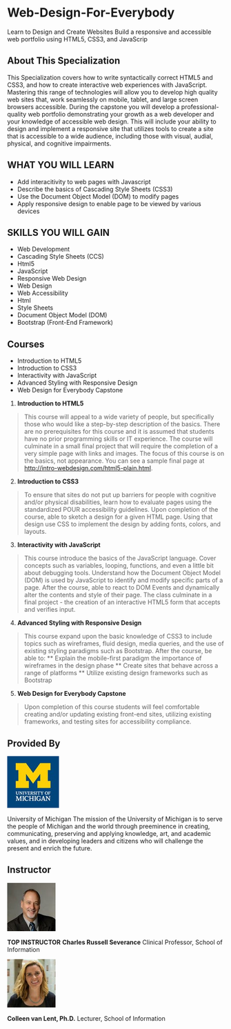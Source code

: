 # Web-Design-For-Everybody
 Learn to Design and Create Websites Build a responsive and accessible web portfolio using HTML5, CSS3, and JavaScrip


## About This Specialization
This Specialization covers how to write syntactically correct HTML5 and CSS3, and how to create interactive web experiences with JavaScript. Mastering this range of technologies will allow you to develop high quality web sites that, work seamlessly on mobile, tablet, and large screen browsers accessible. During the capstone you will develop a professional-quality web portfolio demonstrating your growth as a web developer and your knowledge of accessible web design. This will include your ability to design and implement a responsive site that utilizes tools to create a site that is accessible to a wide audience, including those with visual, audial, physical, and cognitive impairments.


## WHAT YOU WILL LEARN
* Add interacitivity to web pages with Javascript
* Describe the basics of Cascading Style Sheets (CSS3)
* Use the Document Object Model (DOM) to modify pages
* Apply responsive design to enable page to be viewed by various devices

## SKILLS YOU WILL GAIN
* Web Development
* Cascading Style Sheets (CCS)
* Html5
* JavaScript
* Responsive Web Design
* Web Design
* Web Accessibility
* Html
* Style Sheets
* Document Object Model (DOM)
* Bootstrap (Front-End Framework)

## Courses
* Introduction to HTML5
* Introduction to CSS3
* Interactivity with JavaScript
* Advanced Styling with Responsive Design
* Web Design for Everybody Capstone

1. **Introduction to HTML5**
> This course will appeal to a wide variety of people, but specifically those who would like a step-by-step description of the basics. There are no prerequisites for this course and it is assumed that students have no prior programming skills or IT experience. The course will culminate in a small final project that will require the completion of a very simple page with links and images. The focus of this course is on the basics, not appearance. You can see a sample final page at http://intro-webdesign.com/html5-plain.html.

2. **Introduction to CSS3**
> To ensure that sites do not put up barriers for people with cognitive and/or physical disabilities, learn how to evaluate pages using the standardized POUR accessibility guidelines. Upon completion of the course, able to sketch a design for a given HTML page. Using that design use CSS to implement the design by adding fonts, colors, and layouts.

3. **Interactivity with JavaScript**
> This course introduce the basics of the JavaScript language. Cover concepts such as variables, looping, functions, and even a little bit about debugging tools. Understand how the Document Object Model (DOM) is used by JavaScript to identify and modify specific parts of a page. After the course, able to react to DOM Events and dynamically alter the contents and style of their page. The class culminate in a final project - the creation of an interactive HTML5 form that accepts and verifies input.

4. **Advanced Styling with Responsive Design**
> This course expand upon the basic knowledge of CSS3 to include topics such as wireframes, fluid design, media queries, and the use of existing styling paradigms such as Bootstrap. After the course, be able to: ** Explain the mobile-first paradigm the importance of wireframes in the design phase ** Create sites that behave across a range of platforms ** Utilize existing design frameworks such as Bootstrap

5. **Web Design for Everybody Capstone**
> Upon completion of this course students will feel comfortable creating and/or updating existing front-end sites, utilizing existing frameworks, and testing sites for accessibility compliance.

## Provided By
![University of Michigan logo](https://github.com/Ashleshk/Web-Design-For-Everybody/blob/master/michiganlogo.jpg)

University of Michigan
The mission of the University of Michigan is to serve the people of Michigan and the world through preeminence in creating, communicating, preserving and applying knowledge, art, and academic values, and in developing leaders and citizens who will challenge the present and enrich the future.

## Instructor
![Charles Russell Severance](https://github.com/Ashleshk/Web-Design-For-Everybody/blob/master/Charles-Severance.jpeg)

**TOP INSTRUCTOR**
**Charles Russell Severance**
Clinical Professor, School of Information

![Colleen van Lent](https://github.com/Ashleshk/Web-Design-For-Everybody/blob/master/van_lent_colleen.jpg)

**Colleen van Lent, Ph.D.**
Lecturer, School of Information